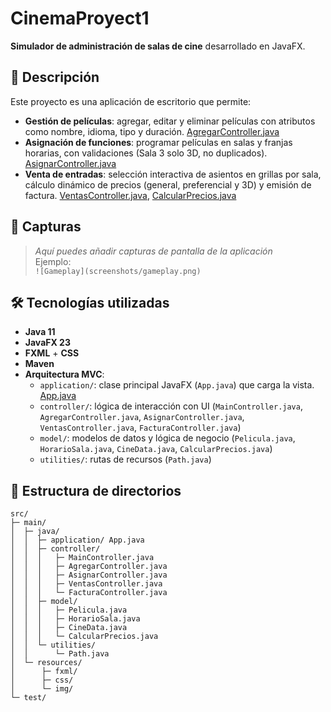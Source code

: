 # CinemaProyect1

**Simulador de administración de salas de cine** desarrollado en JavaFX.

## 📖 Descripción

Este proyecto es una aplicación de escritorio que permite:

- **Gestión de películas**: agregar, editar y eliminar películas con atributos como nombre, idioma, tipo y duración. [AgregarController.java](https://github.com/LinkDevArch/CinemaProyect1/blob/master/src/main/java/controller/AgregarController.java)
- **Asignación de funciones**: programar películas en salas y franjas horarias, con validaciones (Sala 3 solo 3D, no duplicados). [AsignarController.java](https://github.com/LinkDevArch/CinemaProyect1/blob/master/src/main/java/controller/AsignarController.java)
- **Venta de entradas**: selección interactiva de asientos en grillas por sala, cálculo dinámico de precios (general, preferencial y 3D) y emisión de factura. [VentasController.java](https://github.com/LinkDevArch/CinemaProyect1/blob/master/src/main/java/controller/VentasController.java), [CalcularPrecios.java](https://github.com/LinkDevArch/CinemaProyect1/blob/master/src/main/java/model/CalcularPrecios.java)

## 📸 Capturas

> *Aquí puedes añadir capturas de pantalla de la aplicación*  
> Ejemplo:  
> `![Gameplay](screenshots/gameplay.png)`

## 🛠️ Tecnologías utilizadas

- **Java 11**
- **JavaFX 23**
- **FXML** + **CSS**
- **Maven**
- **Arquitectura MVC**:
  - `application/`: clase principal JavaFX (`App.java`) que carga la vista. [App.java](https://github.com/LinkDevArch/CinemaProyect1/blob/master/src/main/java/application/App.java)
  - `controller/`: lógica de interacción con UI (`MainController.java`, `AgregarController.java`, `AsignarController.java`, `VentasController.java`, `FacturaController.java`)
  - `model/`: modelos de datos y lógica de negocio (`Pelicula.java`, `HorarioSala.java`, `CineData.java`, `CalcularPrecios.java`)
  - `utilities/`: rutas de recursos (`Path.java`)

## 📂 Estructura de directorios

```plaintext
src/
├─ main/
│  ├─ java/
│  │  ├─ application/ App.java
│  │  ├─ controller/
│  │  │   ├─ MainController.java
│  │  │   ├─ AgregarController.java
│  │  │   ├─ AsignarController.java
│  │  │   ├─ VentasController.java
│  │  │   └─ FacturaController.java
│  │  ├─ model/
│  │  │   ├─ Pelicula.java
│  │  │   ├─ HorarioSala.java
│  │  │   ├─ CineData.java
│  │  │   └─ CalcularPrecios.java
│  │  └─ utilities/
│  │      └─ Path.java
│  └─ resources/
│      ├─ fxml/
│      ├─ css/
│      └─ img/
└─ test/
